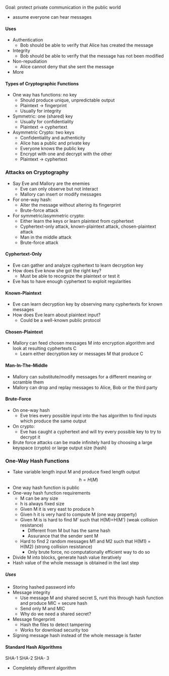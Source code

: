 Goal: protect private communication in the public world
- assume everyone can hear messages

#### Uses
- Authentication
    - Bob should be able to verify that Alice has created the message
- Integrity
    - Bob should be able to verify that the message has not been modified
- Non-repudiation
    - Alice cannot deny that she sent the message
- More

#### Types of Cryptographic Functions
- One way has functions: no key
    - Should produce unique, unpredictable output
    - Plaintext -> fingerprint
    - Usually for integrity
- Symmetric: one (shared) key
    - Usually for confidentiality
    - Plaintext -> cyphertext
- Asymmetric Crypto: two keys
    - Confidentiality and authenticity
    - Alice has a public and private key
    - Everyone knows the public key
    - Encrypt with one and decrypt with the other
    - Plaintext -> cyphertext

### Attacks on Cryptography
- Say Eve and Mallory are the enemies
    - Eve can only observe but not interact
    - Mallory can insert or modify messages
- For one-way hash:
    - Alter the message without altering its fingerprint
    - Brute-force attack
- For symmetric/asymmetric crypto:
    - Either learn the keys or learn plaintext from cyphertext
    - Cyphertext-only attack, known-plaintext attack, chosen-plaintext attack
    - Man in the middle attack
    - Brute-force attack

#### Cyphertext-Only
- Eve can gather and analyze cyphertext to learn decryption key
- How does Eve know she got the right key?
    - Must be able to recognize the plaintext or test it
- Eve has to have enough cyphertext to exploit regularities

#### Known-Plaintext
- Eve can learn decryption key by observing many cyphertexts for known messages
- How does Eve learn about plaintext input?
    - Could be a well-known public protocol
#### Chosen-Plaintext
- Mallory can feed chosen messages M into encryption algorithm and look at resulting cyphertexts C
    - Learn either decryption key or messages M that produce C
#### Man-In-The-Middle
- Mallory can substitute/modify messages for a different meaning or scramble them
- Mallory can drop and replay messages to Alice, Bob or the third party

#### Brute-Force
- On one-way hash
    - Eve tries every possible input into the has algorithm to find inputs which produce the same output
- On crypto:
    - Eve has caught a cyphertext and will try every possible key to try to decrypt it
- Brute force attacks can be made infinitely hard by choosing a large keyspace (crypto) or large output size (hash)

### One-Way Hash Functions
- Take variable length input M and produce fixed length output
$$h=H(M)$$
- One way hash function is public
- One-way hash function requirements
    - M can be any size
    - h is always fixed size
    - Given M it is very east to produce h
    - Given h it is very hard to compute M (one way property)
    - Given M is is hard to find M' such that H(M)=H(M') (weak collision resistance)
        - Different from M but has the same hash
        - Assurance that the sender sent M
    - Hard to find 2 random messages M1 and M2 such that H(M1) = H(M2) (strong collision resistance)
        - Only brute force, no computationally efficient way to do so
- Divide M into blocks, generate hash value iteratively
- Hash value of the whole message is obtained in the last step
##### Uses
- Storing hashed password info
- Message integrity
    - Use message M and shared secret S, runt this through hash function and produce MIC = secure hash
    - Send only M and MIC
    - Why do we need a shared secret?
- Message fingerprint
    - Hash the files to detect tampering
    - Works for download security too
- Signing message hash instead of the whole message is faster

#### Standard Hash Algorithms
SHA-1
SHA-2 
SHA- 3
- Completely different algorithm